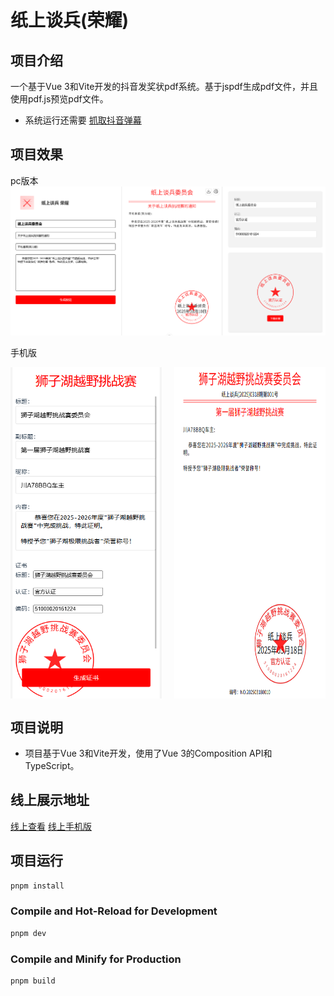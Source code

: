 # 纸上谈兵(荣耀)

## 项目介绍
一个基于Vue 3和Vite开发的抖音发奖状pdf系统。基于jspdf生成pdf文件，并且使用pdf.js预览pdf文件。
* 系统运行还需要  [抓取抖音弹幕](https://gitee.com/apebyte/dy-barrage-grab)
## 项目效果
pc版本
![项目截图](/images/paper.png)


手机版

<div style="display: flex; justify-content: space-between;">
  <img src="/images/lionLake.png" width="48%">
  <img src="/images/lionLakepdf.png" width="48%">
</div>

## 项目说明
- 项目基于Vue 3和Vite开发，使用了Vue 3的Composition API和TypeScript。

## 线上展示地址
 [线上查看](https://paper-talk.newbeexx.com/)
[线上手机版](https://paper-talk.newbeexx.com/lionLake)
 
## 项目运行
```sh
pnpm install
```

### Compile and Hot-Reload for Development

```sh
pnpm dev
```

### Compile and Minify for Production

```sh
pnpm build
```
